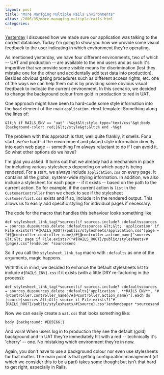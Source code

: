 ```yaml
---
layout: post
title: "More Managing Multiple Rails Environments"
alias: /2006/05/more-managing-multiple-rails.html
categories:
---
```

[Yesterday](/blog/2006/05/01/managing-multiple-rails-environments) I discussed how we made sure our application was talking to the correct database. Today I'm going to show you how we provide some visual feedback to the user indicating in which environment they're operating.

As mentioned yesterday, we have four different environments, two of which -- UAT and production -- are available to the end users and as such it's imperitive that we provide some visible means for discrimination (lest they mistake one for the other and accidentally add test data into production). Besides obvious gating procedures such as different access rights, etc. one of the ways we can help them out is by providing some obvious visual feedback to indicate the current environment. In this scenario, we decided to change the background colour from gold in production to red in UAT.

One approach might have been to hard-code some style information into the `head` element of the main `application.rhtml` template. Something along the lines of:

```
&lt;% if RAILS_ENV == "uat" -%&gt&lt;style type="text/css"&gt;body {background-color: red;}&lt;/style&gt;&lt;% end -%&gt
```

The problem with this approach is that, well quite frankly, it smells. For a start, we've hard-`d the environment and placed style information directly into each web page -- something I'm always reluctant to do if I can avoid it. So what other options do we have?

I'm glad you asked. It turns out that we already had a mechanism in place for including various stylesheets depending on which page is being rendered. For a start, we always include `application.css` on every page. It contains all the global, system-wide styling information. In addition, we also include a stylesheet for each page -- if it exists -- based on the path to the current action. So for example, if the current action is `list` in the `CustomerController` then we check to see if the stylesheet `customer/list.css` exists and if so, include it in the rendered output. This allows us to easily add specific styling for individual pages if necessary.

The code for the macro that handles this behaviour looks something like:

```
def stylesheet_link_tag(*sources)if sources.include? :defaultssources = sources.dupsources.delete :defaultssources &lt;&lt; 'application' if File.exists?("#{RAILS_ROOT}/public/stylesheets/application.css")page = "#{@controller.controller_name}/#{@controller.action_name}"sources &lt;&lt; page if File.exists?("#{RAILS_ROOT}/public/stylesheets/#{page}.css")endsuper *sourcesend
```

So if you call the `stylesheet_link_tag` macro with `:defaults` as one of the arguments, magic happens.

With this in mind, we decided to enhance the default stylesheets list to include `#{RAILS_ENV}.css` if it exists (with a little DRY re-factoring in the process):

```
def stylesheet_link_tag(*sources)if sources.include? :defaultssources = sources.dupsources.delete :defaults['application', **RAILS_ENV**, "#{@controller.controller_name}/#{@controller.action_name}"].each do |source|sources &lt;&lt; source if File.exists?("#{RAILS_ROOT}/public/stylesheets/#{source}.css")endendsuper *sourcesend
```

Now we can easily create a `uat.css` that looks something like:

```
body {background: #EB5E66;}
```

And voila! When users log in to production they see the default (gold) background and in UAT they're immediately hit with a red -- technically it's 'cherry' -- one. No mistaking which environment they're in now.

Again, you don't have to use a background colour nor even use stylesheets for that matter. The main point is that getting configuration management (of which we consider this to be a part) takes some thought but isn't that hard to get right, especially in Rails.
